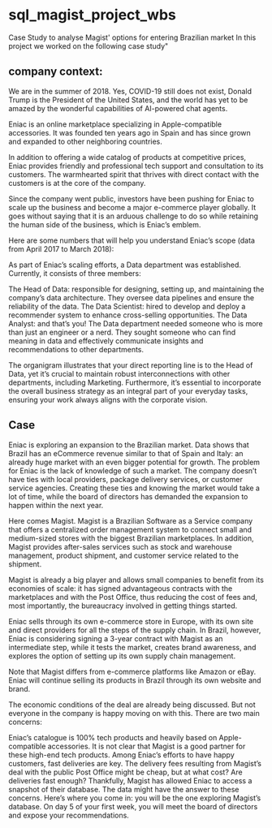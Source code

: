 # sql_magist_project_wbs
Case Study to analyse Magist' options for entering Brazilian market
In this project we worked on the following case study"

##  company context:
We are in the summer of 2018. Yes, COVID-19 still does not exist, Donald Trump is the President of the United States, and the world has yet to be amazed by the wonderful capabilities of AI-powered chat agents.

Eniac is an online marketplace specializing in Apple-compatible accessories. It was founded ten years ago in Spain and has since grown and expanded to other neighboring countries.



In addition to offering a wide catalog of products at competitive prices, Eniac provides friendly and professional tech support and consultation to its customers. The warmhearted spirit that thrives with direct contact with the customers is at the core of the company.

Since the company went public, investors have been pushing for Eniac to scale up the business and become a major e-commerce player globally. It goes without saying that it is an arduous challenge to do so while retaining the human side of the business, which is Eniac’s emblem.

Here are some numbers that will help you understand Eniac’s scope (data from April 2017 to March 2018):



As part of Eniac’s scaling efforts, a Data department was established. Currently, it consists of three members:

The Head of Data: responsible for designing, setting up, and maintaining the company’s data architecture. They oversee data pipelines and ensure the reliability of the data.
The Data Scientist: hired to develop and deploy a recommender system to enhance cross-selling opportunities.
The Data Analyst: and that’s you! The Data department needed someone who is more than just an engineer or a nerd. They sought someone who can find meaning in data and effectively communicate insights and recommendations to other departments.


The organigram illustrates that your direct reporting line is to the Head of Data, yet it’s crucial to maintain robust interconnections with other departments, including Marketing. Furthermore, it’s essential to incorporate the overall business strategy as an integral part of your everyday tasks, ensuring your work always aligns with the corporate vision.

## Case

Eniac is exploring an expansion to the Brazilian market. Data shows that Brazil has an eCommerce revenue similar to that of Spain and Italy: an already huge market with an even bigger potential for growth. The problem for Eniac is the lack of knowledge of such a market. The company doesn’t have ties with local providers, package delivery services, or customer service agencies. Creating these ties and knowing the market would take a lot of time, while the board of directors has demanded the expansion to happen within the next year.

Here comes Magist. Magist is a Brazilian Software as a Service company that offers a centralized order management system to connect small and medium-sized stores with the biggest Brazilian marketplaces. In addition, Magist provides after-sales services such as stock and warehouse management, product shipment, and customer service related to the shipment.

Magist is already a big player and allows small companies to benefit from its economies of scale: it has signed advantageous contracts with the marketplaces and with the Post Office, thus reducing the cost of fees and, most importantly, the bureaucracy involved in getting things started.

Eniac sells through its own e-commerce store in Europe, with its own site and direct providers for all the steps of the supply chain. In Brazil, however, Eniac is considering signing a 3-year contract with Magist as an intermediate step, while it tests the market, creates brand awareness, and explores the option of setting up its own supply chain management.

Note that Magist differs from e-commerce platforms like Amazon or eBay. Eniac will continue selling its products in Brazil through its own website and brand.

The economic conditions of the deal are already being discussed. But not everyone in the company is happy moving on with this. There are two main concerns:

Eniac’s catalogue is 100% tech products and heavily based on Apple-compatible accessories. It is not clear that Magist is a good partner for these high-end tech products.
Among Eniac’s efforts to have happy customers, fast deliveries are key. The delivery fees resulting from Magist’s deal with the public Post Office might be cheap, but at what cost? Are deliveries fast enough?
Thankfully, Magist has allowed Eniac to access a snapshot of their database. The data might have the answer to these concerns. Here’s where you come in: you will be the one exploring Magist’s database. On day 5 of your first week, you will meet the board of directors and expose your recommendations.
